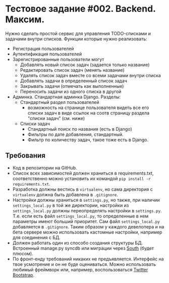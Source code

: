 Тестовое задание #002. Backend. Максим.
======================================

Нужно сделать простой сервис для управления TODO-списками и задачами внутри списков. Функции которые нужно реализовать:

 -  Регистрация пользователей
 -  Аутентификация пользователей
 -  Зарегистрированные пользователи могут
    -  Добавлять новый список задач (задается только название)
    -  Редактировать список задач (менять название)
    -  Удалять список задач вместе со всеми задачами внутри списка
    -  Добавлять задачи в определенный список задач
    -  Закрывать задачи (отмечать как выполненные)
    -  Переносить задачи из одного списка в другой
 -  Админка. Стандартная админка Django. Разделы:
    -  Стандартный раздел пользователей
        -  возможность на странице пользователя видеть все его списки задач в виде ссылок на соотв страницу раздела "списки задач" (см. ниже)
    -  Списки задач
        -  Стандартный поиск по названия (есть в Django)
        -  Фильтры по дате добавления, стандартный.
        -  Фильтр по количеству задач, такое тоже есть в Django.


Требования
----------

-  Код в репозитории на GitHub.
-  Список всех зависимостей должен храниться в requirements.txt, соответственно можно установить их командой `pip install -r requirements.txt`.
-  Разработка должны вестись в `virtualenv`, но сама директория с `virtualenv` должна быть добавлена в `.gitignore`.
-  Настройки должны храниться в `settings.py`, но также, при наличии `settings_local.py` в той же директории, настройки из `settings_local.py` должны переопределять настройки в `settings.py`. Т.е. если есть файл `settings_local.py`, то определенные в нем параметры имеют больший приоритет. Сам файл `settings_local.py` добавляется в `.gitignore`. Таким образом у каждого девелопера и на бета сервере можно использовать кастомные настройки, например для соединения с БД.
-  Должен работать один из способо создания структуры БД. Встроенный manage.py syncdb или миграции через [South](http://south.aeracode.org/) (будет плюсом).
-  По фронт-енду требований никаких не предъявляется. Интерфейс на твое усмотрение и он не буде оцениваться. Можно использовать любимый фреймворк или, например, воспользоваться [Twitter Bootstrap](http://getbootstrap.com).
